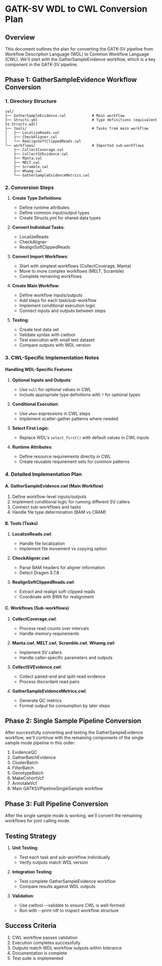 # GATK-SV WDL to CWL Conversion Plan

## Overview

This document outlines the plan for converting the GATK-SV pipeline from Workflow Description Language (WDL) to Common Workflow Language (CWL). We'll start with the GatherSampleEvidence workflow, which is a key component in the GATK-SV pipeline.

## Phase 1: GatherSampleEvidence Workflow Conversion

### 1. Directory Structure

```
cwl/
├── GatherSampleEvidence.cwl            # Main workflow
├── Structs.yml                         # Type definitions (equivalent to Structs.wdl)
├── tools/                              # Tasks from main workflow
│   ├── LocalizeReads.cwl
│   ├── CheckAligner.cwl
│   └── RealignSoftClippedReads.cwl
└── workflows/                          # Imported sub-workflows
    ├── CollectCoverage.cwl
    ├── CollectSVEvidence.cwl
    ├── Manta.cwl
    ├── MELT.cwl
    ├── Scramble.cwl
    ├── Whamg.cwl
    └── GatherSampleEvidenceMetrics.cwl
```

### 2. Conversion Steps

1. **Create Type Definitions**:
   - Define runtime attributes
   - Define common input/output types
   - Create Structs.yml for shared data types

2. **Convert Individual Tasks**:
   - LocalizeReads
   - CheckAligner 
   - RealignSoftClippedReads

3. **Convert Import Workflows**:
   - Start with simplest workflows (CollectCoverage, Manta)
   - Move to more complex workflows (MELT, Scramble)
   - Complete remaining workflows

4. **Create Main Workflow**:
   - Define workflow inputs/outputs
   - Add steps for each task/sub-workflow
   - Implement conditional execution logic
   - Connect inputs and outputs between steps

5. **Testing**:
   - Create test data set
   - Validate syntax with cwltool
   - Test execution with small test dataset
   - Compare outputs with WDL version

### 3. CWL-Specific Implementation Notes

#### Handling WDL-Specific Features

1. **Optional Inputs and Outputs**:
   - Use `null` for optional values in CWL
   - Include appropriate type definitions with `?` for optional types

2. **Conditional Execution**:
   - Use `when` expressions in CWL steps
   - Implement scatter-gather patterns where needed

3. **Select First Logic**:
   - Replace WDL's `select_first()` with default values in CWL inputs

4. **Runtime Attributes**:
   - Define resource requirements directly in CWL
   - Create reusable requirement sets for common patterns

### 4. Detailed Implementation Plan

#### A. GatherSampleEvidence.cwl (Main Workflow)

1. Define workflow-level inputs/outputs
2. Implement conditional logic for running different SV callers
3. Connect sub-workflows and tasks
4. Handle file type determination (BAM vs CRAM)

#### B. Tools (Tasks)

1. **LocalizeReads.cwl**:
   - Handle file localization
   - Implement file movement vs copying option

2. **CheckAligner.cwl**:
   - Parse BAM headers for aligner information
   - Detect Dragen 3.7.8

3. **RealignSoftClippedReads.cwl**:
   - Extract and realign soft-clipped reads
   - Coordinate with BWA for realignment

#### C. Workflows (Sub-workflows)

1. **CollectCoverage.cwl**:
   - Process read counts over intervals
   - Handle memory requirements

2. **Manta.cwl**, **MELT.cwl**, **Scramble.cwl**, **Whamg.cwl**:
   - Implement SV callers
   - Handle caller-specific parameters and outputs

3. **CollectSVEvidence.cwl**:
   - Collect paired-end and split-read evidence
   - Process discordant read pairs

4. **GatherSampleEvidenceMetrics.cwl**:
   - Generate QC metrics
   - Format output for consumption by later steps

## Phase 2: Single Sample Pipeline Conversion

After successfully converting and testing the GatherSampleEvidence workflow, we'll continue with the remaining components of the single sample mode pipeline in this order:

1. EvidenceQC
2. GatherBatchEvidence
3. ClusterBatch 
4. FilterBatch
5. GenotypeBatch
6. MakeCohortVcf
7. AnnotateVcf
8. Main GATKSVPipelineSingleSample workflow

## Phase 3: Full Pipeline Conversion

After the single sample mode is working, we'll convert the remaining workflows for joint calling mode.

## Testing Strategy

1. **Unit Testing**:
   - Test each task and sub-workflow individually
   - Verify outputs match WDL version

2. **Integration Testing**:
   - Test complete GatherSampleEvidence workflow
   - Compare results against WDL outputs

3. **Validation**:
   - Use cwltool --validate to ensure CWL is well-formed
   - Run with --print-rdf to inspect workflow structure

## Success Criteria

1. CWL workflow passes validation
2. Execution completes successfully
3. Outputs match WDL workflow outputs within tolerance
4. Documentation is complete
5. Test suite is implemented